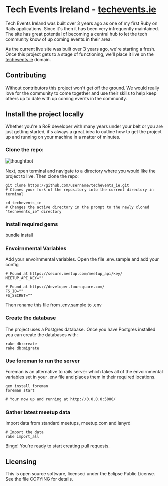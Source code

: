 # Tech Events Ireland - [techevents.ie](http://www.techevents.ie)

Tech Events Ireland was built over 3 years ago as one of my first Ruby on Rails applications. Since it's then it has been very infrequently maintained. The site has great potential of becoming a central hub to let the tech community know of up coming events in their area.

As the current live site was built over 3 years ago, we're starting a fresh. Once this project gets to a stage of functioning, we'll place it live on the [techevents.ie](http://www.techevents.ie) domain.

## Contributing

Without contributors this project won't get off the ground. We would really love for the community to come together and use their skills to help keep others up to date with up coming events in the community.

## Install the project locally

Whether you're a RoR developer with many years under your belt or you are just getting started, it's always a great idea to outline how to get the project up and running on your machine in a matter of minutes.

### Clone the repo:

![thoughtbot](https://github.s3.amazonaws.com/docs/bootcamp_3_fork.jpg)

Next, open terminal and navigate to a directory where you would like the project to live. Then clone the repo:

	git clone https://github.com/username/techevents_ie.git
	# Clones your fork of the repository into the current directory in terminal

	cd techevents_ie
	# Changes the active directory in the prompt to the newly cloned "techevents_ie" directory

### Install required gems

  bundle install

### Envoirnmental Variables

Add your envoirnmental variables. Open the file .env.sample and add your config

	# Found at https://secure.meetup.com/meetup_api/key/
	MEETUP_API_KEY=""

	# Found at https://developer.foursquare.com/
	FS_ID=""
	FS_SECRET=""

Then rename this file from .env.sample to .env

### Create the database

The project uses a Postgres database. Once you have Postgres installed you can create the databases with:

	rake db:create
	rake db:migrate

### Use foreman to run the server

Foreman is an alternative to rails server which takes all of the envoirnmental variables set in your .env file and places them in their required locations.

	gem install foreman
	foreman start

	# Your now up and running at http://0.0.0.0:5000/

### Gather latest meetup data

Import data from standard meetups, meetup.com and lanyrd

	# Import the data
	rake import_all

Bingo! You're ready to start creating pull requests.

## Licensing

This is open source software, licensed under the Eclipse Public License. See the file COPYING for details.
